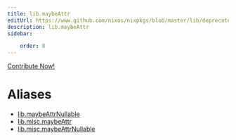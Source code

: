 ```yaml
---
title: lib.maybeAttr
editUrl: https://www.github.com/nixos/nixpkgs/blob/master/lib/deprecated.nix#L42C15
description: lib.maybeAttr
sidebar:

    order: 8
---
```


<a href="https://www.github.com/nixos/nixpkgs/blob/master/lib/deprecated.nix#L42C15">Contribute Now!</a>


# Aliases

- [lib.maybeAttrNullable](/reference/libmaybeAttrNullable)
- [lib.misc.maybeAttr](/reference/libmisc.maybeAttr)
- [lib.misc.maybeAttrNullable](/reference/libmisc.maybeAttrNullable)


